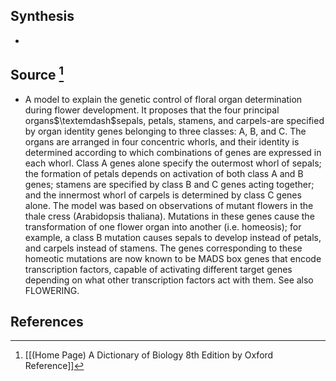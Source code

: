 ## Synthesis
- 
## Source [^1]
- A model to explain the genetic control of floral organ determination during flower development. It proposes that the four principal organs$\textemdash$sepals, petals, stamens, and carpels-are specified by organ identity genes belonging to three classes: A, B, and C. The organs are arranged in four concentric whorls, and their identity is determined according to which combinations of genes are expressed in each whorl. Class A genes alone specify the outermost whorl of sepals; the formation of petals depends on activation of both class A and B genes; stamens are specified by class B and C genes acting together; and the innermost whorl of carpels is determined by class C genes alone. The model was based on observations of mutant flowers in the thale cress (Arabidopsis thaliana). Mutations in these genes cause the transformation of one flower organ into another (i.e. homeosis); for example, a class B mutation causes sepals to develop instead of petals, and carpels instead of stamens. The genes corresponding to these homeotic mutations are now known to be MADS box genes that encode transcription factors, capable of activating different target genes depending on what other transcription factors act with them. See also FLOWERING.
## References

[^1]: [[(Home Page) A Dictionary of Biology 8th Edition by Oxford Reference]]